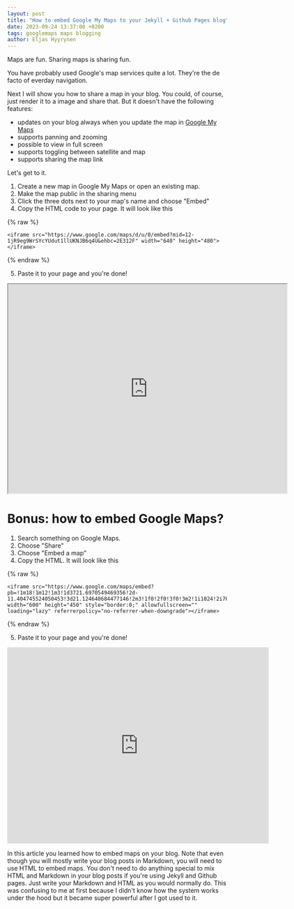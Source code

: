 ```yaml
---
layout: post
title: "How to embed Google My Maps to your Jekyll + Github Pages blog"
date: 2023-09-24 13:37:00 +0200
tags: googlemaps maps blogging
author: Eljas Hyyrynen
---
```


Maps are fun.
Sharing maps is sharing fun.

You have probably used Google's map services quite a lot.
They're the de facto of everday navigation.

Next I will show you how to share a map in your blog.
You could, of course, just render it to a image and share that.
But it doesn't have the following features:
- updates on your blog always when you update the map in [Google My Maps](https://www.google.com/maps/d/)
- supports panning and zooming
- possible to view in full screen
- supports toggling between satellite and map
- supports sharing the map link

Let's get to it.

1. Create a new map in Google My Maps or open an existing map.
2. Make the map public in the sharing menu
3. Click the three dots next to your map's name and choose "Embed"
4. Copy the HTML code to your page. It will look like this


{% raw %}
```
<iframe src="https://www.google.com/maps/d/u/0/embed?mid=12-1jR9eg9WrSYcYUdut1llUKNJB6q4U&ehbc=2E312F" width="640" height="480"></iframe>
```
{% endraw %}

5. Paste it to your page and you're done!

<iframe src="https://www.google.com/maps/d/u/0/embed?mid=12-1jR9eg9WrSYcYUdut1llUKNJB6q4U&ehbc=2E312F" width="640" height="480"></iframe>

# Bonus: how to embed Google Maps?

1. Search something on Google Maps.
2. Choose "Share"
3. Choose "Embed a map"
4. Copy the HTML. It will look like this

{% raw %}
```
<iframe src="https://www.google.com/maps/embed?pb=!1m18!1m12!1m3!1d3721.6970549469356!2d-11.404745524050453!3d21.124640684477146!2m3!1f0!2f0!3f0!3m2!1i1024!2i768!4f13.1!3m3!1m2!1s0xe811f822dce98ed%3A0x2165fb02a4108c6f!2sEye%20Of%20The%20Sahara!5e0!3m2!1sfi!2sfi!4v1695557376858!5m2!1sfi!2sfi" width="600" height="450" style="border:0;" allowfullscreen="" loading="lazy" referrerpolicy="no-referrer-when-downgrade"></iframe>
```
{% endraw %}

5. Paste it to your page and you're done!

<iframe src="https://www.google.com/maps/embed?pb=!1m18!1m12!1m3!1d3721.6970549469356!2d-11.404745524050453!3d21.124640684477146!2m3!1f0!2f0!3f0!3m2!1i1024!2i768!4f13.1!3m3!1m2!1s0xe811f822dce98ed%3A0x2165fb02a4108c6f!2sEye%20Of%20The%20Sahara!5e0!3m2!1sfi!2sfi!4v1695557376858!5m2!1sfi!2sfi" width="600" height="450" style="border:0;" allowfullscreen="" loading="lazy" referrerpolicy="no-referrer-when-downgrade"></iframe>

In this article you learned how to embed maps on your blog.
Note that even though you will mostly write your blog posts in Markdown, you will need to use HTML to embed maps.
You don't need to do anything special to mix HTML and Markdown in your blog posts if you're using Jekyll and Github pages.
Just write your Markdown and HTML as you would normally do.
This was confusing to me at first because I didn't know how the system works under the hood but it became super powerful after I got used to it.